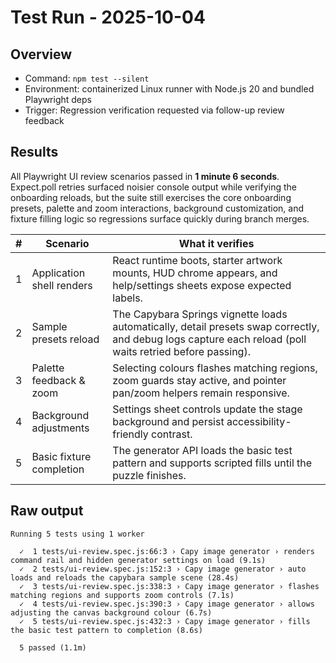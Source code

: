 # Test Run - 2025-10-04

## Overview
- Command: `npm test --silent`
- Environment: containerized Linux runner with Node.js 20 and bundled Playwright deps
- Trigger: Regression verification requested via follow-up review feedback

## Results
All Playwright UI review scenarios passed in **1 minute 6 seconds**. Expect.poll
retries surfaced noisier console output while verifying the onboarding reloads, but
the suite still exercises the core onboarding presets, palette and zoom
interactions, background customization, and fixture filling logic so regressions
surface quickly during branch merges.

| # | Scenario | What it verifies |
| - | -------- | ---------------- |
| 1 | Application shell renders | React runtime boots, starter artwork mounts, HUD chrome appears, and help/settings sheets expose expected labels. |
| 2 | Sample presets reload | The Capybara Springs vignette loads automatically, detail presets swap correctly, and debug logs capture each reload (poll waits retried before passing). |
| 3 | Palette feedback & zoom | Selecting colours flashes matching regions, zoom guards stay active, and pointer pan/zoom helpers remain responsive. |
| 4 | Background adjustments | Settings sheet controls update the stage background and persist accessibility-friendly contrast. |
| 5 | Basic fixture completion | The generator API loads the basic test pattern and supports scripted fills until the puzzle finishes. |

## Raw output
```
Running 5 tests using 1 worker

  ✓  1 tests/ui-review.spec.js:66:3 › Capy image generator › renders command rail and hidden generator settings on load (9.1s)
  ✓  2 tests/ui-review.spec.js:152:3 › Capy image generator › auto loads and reloads the capybara sample scene (28.4s)
  ✓  3 tests/ui-review.spec.js:338:3 › Capy image generator › flashes matching regions and supports zoom controls (7.1s)
  ✓  4 tests/ui-review.spec.js:390:3 › Capy image generator › allows adjusting the canvas background colour (6.7s)
  ✓  5 tests/ui-review.spec.js:432:3 › Capy image generator › fills the basic test pattern to completion (8.6s)

  5 passed (1.1m)
```
